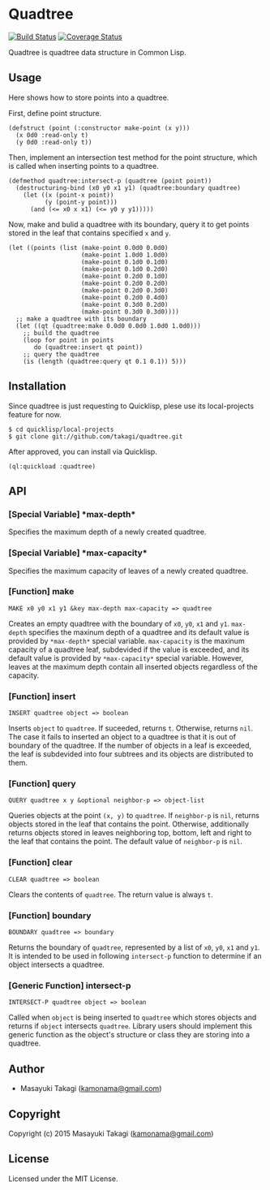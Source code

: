 # Quadtree

[![Build Status](https://travis-ci.org/takagi/quadtree.svg?branch=master)](https://travis-ci.org/takagi/quadtree)
[![Coverage Status](https://coveralls.io/repos/takagi/quadtree/badge.svg?branch=master)](https://coveralls.io/r/takagi/quadtree?branch=master)

Quadtree is quadtree data structure in Common Lisp.

## Usage

Here shows how to store points into a quadtree.

First, define point structure.

    (defstruct (point (:constructor make-point (x y)))
      (x 0d0 :read-only t)
      (y 0d0 :read-only t))

Then, implement an intersection test method for the point structure, which is called when inserting points to a quadtree.

    (defmethod quadtree:intersect-p (quadtree (point point))
      (destructuring-bind (x0 y0 x1 y1) (quadtree:boundary quadtree)
        (let ((x (point-x point))
              (y (point-y point)))
          (and (<= x0 x x1) (<= y0 y y1)))))

Now, make and bulid a quadtree with its boundary, query it to get points stored in the leaf that contains specified `x` and `y`.

    (let ((points (list (make-point 0.0d0 0.0d0)
                        (make-point 1.0d0 1.0d0)
                        (make-point 0.1d0 0.1d0)
                        (make-point 0.1d0 0.2d0)
                        (make-point 0.2d0 0.1d0)
                        (make-point 0.2d0 0.2d0)
                        (make-point 0.2d0 0.3d0)
                        (make-point 0.2d0 0.4d0)
                        (make-point 0.3d0 0.2d0)
                        (make-point 0.3d0 0.3d0))))
      ;; make a quadtree with its boundary
      (let ((qt (quadtree:make 0.0d0 0.0d0 1.0d0 1.0d0)))
        ;; build the quadtree
        (loop for point in points
           do (quadtree:insert qt point))
        ;; query the quadtree
        (is (length (quadtree:query qt 0.1 0.1)) 5)))


## Installation

Since quadtree is just requesting to Quicklisp, plese use its local-projects feature for now.

    $ cd quicklisp/local-projects
    $ git clone git://github.com/takagi/quadtree.git

After approved, you can install via Quicklisp.

    (ql:quickload :quadtree)

## API

### [Special Variable] \*max-depth\*

Specifies the maximum depth of a newly created quadtree.

### [Special Variable] \*max-capacity\*

Specifies the maximum capacity of leaves of a newly created quadtree.

### [Function] make

    MAKE x0 y0 x1 y1 &key max-depth max-capacity => quadtree

Creates an empty quadtree with the boundary of `x0`, `y0`, `x1` and `y1`. `max-depth` specifies the maxinum depth of a quadtree and its default value is provided by `*max-depth*` special variable. `max-capacity` is the maxinum capacity of a quadtree leaf, subdevided if the value is exceeded, and its default value is provided by `*max-capacity*` special variable. However, leaves at the maximum depth contain all inserted objects regardless of the capacity.

### [Function] insert

    INSERT quadtree object => boolean

Inserts `object` to `quadtree`. If suceeded, returns `t`. Otherwise, returns `nil`. The case it fails to inserted an object to a quadtree is that it is out of boundary of the quadtree. If the number of objects in a leaf is exceeded, the leaf is subdevided into four subtrees and its objects are distributed to them.

### [Function] query

    QUERY quadtree x y &optional neighbor-p => object-list

Queries objects at the point `(x, y)` to `quadtree`. If `neighbor-p` is `nil`, returns objects stored in the leaf that contains the point. Otherwise, additionally returns objects stored in leaves neighboring top, bottom, left and right to the leaf that contains the point. The default value of `neighbor-p` is `nil`.

### [Function] clear

    CLEAR quadtree => boolean

Clears the contents of `quadtree`. The return value is always `t`.

### [Function] boundary

    BOUNDARY quadtree => boundary

Returns the boundary of `quadtree`, represented by a list of `x0`, `y0`, `x1` and `y1`. It is intended to be used in following `intersect-p` function to determine if an object intersects a quadtree.

### [Generic Function] intersect-p

    INTERSECT-P quadtree object => boolean

Called when `object` is being inserted to `quadtree` which stores objects and returns if `object` intersects `quadtree`. Library users should implement this generic function as the object's structure or class they are storing into a quadtree.

## Author

* Masayuki Takagi (kamonama@gmail.com)

## Copyright

Copyright (c) 2015 Masayuki Takagi (kamonama@gmail.com)

## License

Licensed under the MIT License.

